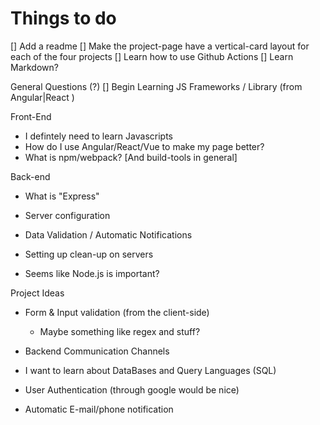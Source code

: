 Things to do
============

[] Add a readme
[] Make the project-page have a vertical-card layout for each of the four projects
[] Learn how to use Github Actions
[] Learn Markdown?

General Questions (?)
[] Begin Learning JS Frameworks / Library (from Angular|React )

Front-End
- I defintely need to learn Javascripts
- How do I use Angular/React/Vue to make my page better?
- What is npm/webpack? [And build-tools in general]

Back-end
- What is "Express"
- Server configuration
- Data Validation / Automatic Notifications
- Setting up clean-up on servers

- Seems like Node.js is important?

Project Ideas
- Form & Input validation (from the client-side) 
    - Maybe something like regex and stuff?
- Backend Communication Channels

- I want to learn about DataBases and Query Languages (SQL)
- User Authentication (through google would be nice)
- Automatic E-mail/phone notification

